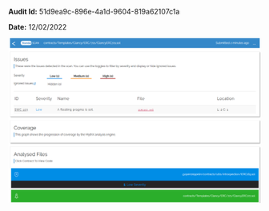 **Audit Id:** 51d9ea9c-896e-4a1d-9604-819a62107c1a

**Date:** 12/02/2022

![image.png](/.attachments/image-da93eb7c-d4e4-46e9-8e8a-a842d6076f2f.png)